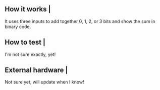 ## How it works |

It uses three inputs to add together 0, 1, 2, or 3 bits and show the sum in binary code.

## How to test |

I'm not sure exactly, yet! 

## External hardware |

Not sure yet, will update when I know!
